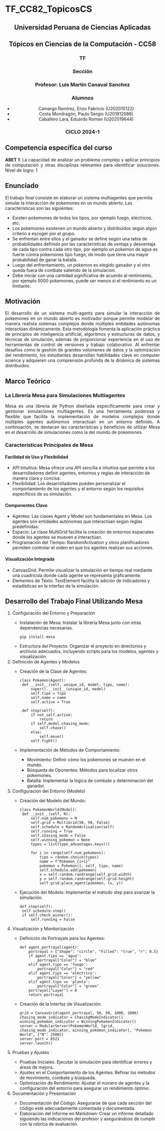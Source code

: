 # TF_CC82_TopicosCS

 <h2 align="center">Universidad Peruana de Ciencias Aplicadas</h2>
<h2 align="center">Tópicos en Ciencias de la Computación - CC58</h2>
 
<h3 align="center"> TF</h3>
 
<h3 align="center"> Sección</h3>
<h3 align="center"> Profesor: Luis Martín Canaval Sanchez</h3>
<h3 align="center"> Alumnos</h3>
 <ul>
   <li align="center">Camargo Ramírez, Enzo Fabricio (U202010122)</li>
   <li align="center">Costa Mondragón, Paulo Sergio (U201912086)</li>
   <li align="center">Caballero Lara, Eduardo Roman (U202019644)</li>
 </ul>
 
 
 <h3 align="center">CICLO 2024-1</h3>


## Competencia específica del curso

<p align="justify">
 <b>ABET 1</b>: La capacidad de analizar un problema complejo y aplicar principios de computación y otras disciplinas relevantes para identificar soluciones.
Nivel de logro: 1
</p>

## Enunciado
<p align="justift">
El trabajo final consiste en elaborar un sistema multiagentes que permita simular la interacción de pokemones en un mundo abierto. Las características son las siguientes:
<ul>
<li>Existen pokemones de todos los tipos, por ejemplo fuego, eléctricos, etc.</li>
<li>Los pokemones existenen un mundo abierto y distribuidos según algún criterio a escoger por el grupo.</li>
<li>Se enfrentan entre ellos y el ganador se define según una tabla de probabilidades definido por las características de ventaja y desventaja de cada tipo contra cada otro tipo, por ejemplo un pokemon de agua es fuerte contra pokemones tipo fuego, de modo que tiene una mayor probabilidad de ganar la batalla.</li>
<li>Luego del enfrentamiento, un pokemon es elegido ganador y el otro queda fuera de combate saliendo de la simulación.</li>
<li>Debe iniciar con una cantidad significativa de acuerdo al rentimiento, por ejemplo 5000 pokemones, puede ser menos si el rentimiento es un limitante.</li>
 </ul>
</p>

## Motivación
<p align="justify">
 El desarrollo de un sistema multi-agents para simular la interacción de pokemones en un mundo abierto es motivador porque permite modelar de manera realista sistemas complejos donde múltiples entidades autónomas interactúan dinámicamente. Esta metodología fomenta la aplicación práctica de principios de inteligencia artificial, algoritmos y estructuras de datos, y técnicas de simulación, además de proporcionar experiencia en el uso de herramientas de control de versiones y trabajo colaborativo. Al enfrentar desafíos como la gestión de grandes volúmenes de datos y la optimización del rendimiento, los estudiantes desarrollan habilidades clave en computer science y adquieren una comprensión profunda de la dinámica de sistemas distribuidos.
</p>

## Marco Teórico

### La Librería Mesa para Simulaciones Multiagentes
<p align="justify">
Mesa es una librería de Python diseñada específicamente para crear y gestionar simulaciones multiagentes. Es una herramienta poderosa y flexible que facilita la implementación de modelos complejos donde múltiples agentes autónomos interactúan en un entorno definido. A continuación, se destacan las características y beneficios de utilizar Mesa en el desarrollo de simulaciones como la del mundo de pokemones.
</p>

### Características Principales de Mesa

#### Facilidad de Uso y Flexibilidad
<p align="justify">
<ul>
<li>API Intuitiva: Mesa ofrece una API sencilla e intuitiva que permite a los desarrolladores definir agentes, entornos y reglas de interacción de manera clara y concisa.</li>
<li>Flexibilidad: Los desarrolladores pueden personalizar el comportamiento de los agentes y el entorno según los requisitos específicos de su simulación.</li>
</ul>

#### Componentes Clave
<p>
 <ul>
<li>Agentes: Las clases Agent y Model son fundamentales en Mesa. Los agentes son entidades autónomas que interactúan según reglas predefinidas.</li>
<li>Espacio: La clase MultiGrid facilita la creación de entornos espaciales donde los agentes se mueven e interactúan.</li>
<li>Programación del Tiempo: RandomActivation y otros planificadores permiten controlar el orden en que los agentes realizan sus acciones.</li>
</ul>
 </p>
 
#### Visualización Integrada
<p align="justify">
<ul>
<li>CanvasGrid: Permite visualizar la simulación en tiempo real mediante una cuadrícula donde cada agente se representa gráficamente.</li>
<li>Elementos de Texto: TextElement facilita la adición de indicadores y estadísticas en la interfaz de la simulación.</li>
</ul>
</p>

## Desarrollo del Trabajo Final Utilizando Mesa

<p align="justify">
 <ol>
  <li>Configuración del Entorno y Preparación</li>
  <ul>
   <li>Instalación de Mesa: Instalar la librería Mesa junto con otras dependencias necesarias.
   
    pip install mesa
    
   </li>
   <li>Estructura del Proyecto: Organizar el proyecto en directorios y archivos adecuados, incluyendo scripts para los modelos, agentes y visualización.</li>
  </ul>
  <li>Definición de Agentes y Modelos</li>
  <ul>
   <li>Creación de la Clase de Agentes:</li>
   
   ```
class Pokemon(Agent):
    def __init__(self, unique_id, model, tipo, name):
        super().__init__(unique_id, model)
        self.tipo = tipo
        self.name = name
        self.active = True

    def step(self):
        if not self.active:
            return
        if self.model.chasing_mode:
            self.chase()
        else:
            self.move()
        self.fight()
   ```
  <li>Implementación de Métodos de Comportamiento:</li>
  <ul>
   <li>Movimiento: Definir cómo los pokemones se mueven en el mundo.</li>
   <li>Búsqueda de Oponentes: Métodos para localizar otros pokemones.</li>
   <li>Batalla: Implementar la lógica de combate y determinación del ganador.</li>
  </ul>
  </ul>
  <li>Configuración del Entorno (Modelo)</li>
  <ul>
   <li>Creación del Modelo del Mundo:</li>
   
   ```
class PokemonWorld(Model):
    def __init__(self, N):
        self.num_pokemons = N
        self.grid = MultiGrid(50, 50, False)
        self.schedule = RandomActivation(self)
        self.running = True
        self.chasing_mode = False
        self.winning_pokemon = None
        types = list(type_advantages.keys())

        for i in range(self.num_pokemons):
            tipo = random.choice(types)
            name = f"Pokemon_{i+1}"
            pokemon = Pokemon(i, self, tipo, name)
            self.schedule.add(pokemon)
            x = self.random.randrange(self.grid.width)
            y = self.random.randrange(self.grid.height)
            self.grid.place_agent(pokemon, (x, y))
   ```

   <li>Ejecución del Modelo: Implementar el método step para avanzar la simulación.</li>

   ```
def step(self):
    self.schedule.step()
    if self.check_winner():
        self.running = False
   ```
  </ul>
  <li>Visualización y Monitorización</li>
  <ul>
   <li>Definición de Portrayals para los Agentes:</li>

```
def agent_portrayal(agent):
    portrayal = {"Shape": "circle", "Filled": "true", "r": 0.5}
    if agent.tipo == 'agua':
        portrayal["Color"] = "blue"
    elif agent.tipo == 'fuego':
        portrayal["Color"] = "red"
    elif agent.tipo == 'eléctrico':
        portrayal["Color"] = "yellow"
    elif agent.tipo == 'planta':
        portrayal["Color"] = "green"
    portrayal["Layer"] = 0
    return portrayal
```

   <li>Creación de la Interfaz de Visualización:</li>

```
grid = CanvasGrid(agent_portrayal, 50, 50, 1000, 1000)
chasing_mode_indicator = ChasingModeIndicator()
winning_pokemon_indicator = WinningPokemonIndicator()
server = ModularServer(PokemonWorld, [grid, chasing_mode_indicator, winning_pokemon_indicator], "Pokemon World", {"N": 2500})
server.port = 8521
server.launch()
```

  </ul>
  <li>Pruebas y Ajustes</li>
  <ul>
   <li>Pruebas Iniciales: Ejecutar la simulación para identificar errores y áreas de mejora.</li>
   <li>Ajustes en el Comportamiento de los Agentes: Refinar los métodos de movimiento, combate y búsqueda.</li>
   <li>Optimización de Rendimiento: Ajustar el número de agentes y la configuración del entorno para asegurar      un rendimiento óptimo.</li>
  </ul>
  <li>Documentación y Presentación</li>
  <ul>
   <li>Documentación del Código: Asegurarse de que cada sección del código esté adecuadamente comentada y documentada.</li>
<li>Elaboración del Informe en Markdown: Crear un informe detallado siguiendo las indicaciones del profesor y asegurándose de cumplir con la rúbrica de evaluación.</li>
  </ul>
 </ol>
</p>

